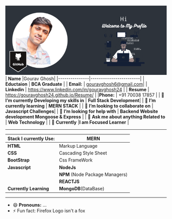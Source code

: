 ![Markdown Logo](https://github.com/gouravghosh24/gouravghosh24/blob/main/Media/GitHub.png) 
| __Name__ |Gourav Ghosh|
|---------------|------------------------|
| __Eductaion__ | __BCA Graduate__ |
| __Email:__ | gouravghosh6@gmail.com|
| __Linkedin__ | https://www.linkedin.com/in/gouravghosh24 |
| __Resume__ | https://gouravghosh24.github.io/Resume/ |
|__Phone:__ | +91 70038 17857 |
| 🔭 __I’m currently Developing my skills in__ | __Full Stack Development__|
| 🌱 __I’m currently learning__ | __MERN STACK__ |
| 👯 __I’m looking to collaborate on__ | __Javascript Challenges__|
| 🤔 __I’m looking for help with__ | __Backend Website development Mongoose & Express__ |
| 💬 __Ask me about anything Related to__ | __Web Technology__ |
| 💼 __Currently__ |__I am Focused Learner__ |

______________________________________________________________________________________________________________________
| __Stack I currently Use:__ | __MERN__|
|----------------------------|---------|
| __HTML__|Markup Language|
| __CSS__ |Cascading Style Sheet|
|__BootStrap__ |Css FrameWork|
|__Javascript__ |__NodeJs__|
|                 |__NPM__ (Node Package Managers)|
|                |__REACTJS__|
|__Currently Learning__|__MongoDB__(DataBase)|

________________________________________________________________________________________________________________________


- 😄 __Pronouns:__ ...
- ⚡ Fun fact: Firefox Logo isn't a fox

